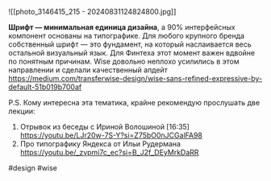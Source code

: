 
![[photo_3146415_215 - 20240831124824800.jpg]]

**Шрифт — минимальная единица дизайна**, а 90% интерфейсных компонент основаны на типографике. Для любого крупного бренда собственный шрифт — это фундамент, на который наслаивается весь остальной визуальный язык. Для Финтеха этот момент важен вдвойне по понятным причинам. Wise довольно неплохо усилились в этом направлении и сделали качественный апдейт https://medium.com/transferwise-design/wise-sans-refined-expressive-by-default-51b019b700af

P.S.
Кому интересна эта тематика, крайне рекомендую прослушать две лекции:
1. Отрывок из беседы с Ириной Волошиной [16:35] https://youtu.be/LJr20w-7S-Y?si=Z75bO0nJCGalFA98
2. Про типографику Яндекса от Ильи Рудермана https://youtu.be/_zvpmi7c_ec?si=B_J2f_DEyMrkDaRR

#design #wise